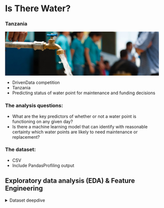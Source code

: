 # Is There Water?
### Tanzania
<div>
<P ALIGN=CENTER><img src="images/water.jpg" style="display: block; margin-left: auto; margin-right: auto;"  width="900"/></P></div>

* DrivenData competition
* Tanzania
* Predicting status of water point for maintenance and funding decisions


### The analysis questions:
* What are the key predictors of whether or not a water point is functioning on any given day?
* Is there a machine learning model that can identify with reasonable certainty which water points are likely to need maintenance or replacement?

### The dataset:
* CSV
* Include PandasProfiling output


## **Exploratory data analysis (EDA) & Feature Engineering**

<details>
  <summary>Dataset deepdive</summary>
  <p>
<!-- the above p cannot start right at the beginning of the line and is mandatory for everything else to work -->
## Pandas dataframe profile [a](link)
```java
code block
```


